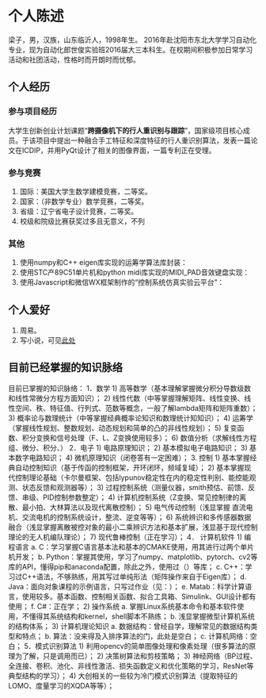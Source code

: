 # 个人陈述
梁子，男，汉族，山东临沂人，1998年生。
2016年赴沈阳市东北大学学习自动化专业，现为自动化郎世俊实验班2016届大三本科生。在校期间积极参加日常学习活动和社团活动，性格时而开朗时而忧郁。
## 个人经历
### 参与项目经历
大学生创新创业计划课题“**跨摄像机下的行人重识别与跟踪**”，国家级项目核心成员。于该项目中提出一种融合手工特征和深度特征的行人重识别算法，发表一篇论文在ICDIP，并用PyQt设计了相关的图像界面，一篇专利正在受理。
### 参与竞赛
1)	国际：美国大学生数学建模竞赛，二等奖。
2)	国家：（非数学专业）数学竞赛，二等奖。
3)	省级：辽宁省电子设计竞赛，二等奖。
4)	校级和院级比赛获奖过多且无意义，不列
### 其他
1)	使用numpy和C++ eigen库实现的运筹学算法库封装：
2)	使用STC产89C51单片机和python midi库实现的MIDI_PAD音效键盘实现：
3)	使用Javascript和微信WX框架制作的“控制系统仿真实验云平台”：
## 个人爱好
1) 周易。
2) 写小说，可见[此处](https://github.com/liangzid/Novel_Set)
## 目前已经掌握的知识脉络
目前已掌握的知识脉络：
1．数学
	1)	高等数学（基本理解掌握微分积分导数级数和线性常微分方程方面知识）；
	2)	线性代数（中等掌握理解矩阵、线性变换、线性空间、秩、特征值、行列式、范数等概念，一般了解lambda矩阵和矩阵重数）；
	3)	概率论与数理统计（中等掌握经典概率论知识和数理统计知知识）；
	4)	运筹学（掌握线性规划、整数规划、动态规划和简单的凸的非线性规划）；
	5)	复变函数、积分变换和信号处理（F、L、Z变换使用较多）；
	6)	数值分析（求解线性方程组、微分、积分、）
2．电子
	1)	电路原理知识；
	2)	基本模拟电子电路知识；
	3)	基本数字电路知识；
	4)	微机原理知识（闭卷答有一定困难）；
3. 控制
	1)	基本掌握经典自动控制知识（基于传函的控制框架，开环闭环，频域复域）；
	2)	基本掌握现代控制理论基础（卡尔曼框架、包括lypunov稳定性在内的稳定性判别、能控能观测、状态反馈和观测器等）；
	3)	过程控制系统（测量仪器，smith预估、前馈、反馈、串级、PID控制参数整定）；
	4)	计算机控制系统（Z变换、常见控制律的离散、最小拍、大林算法以及现代离散控制）；
	5)	电气传动控制（浅显掌握 直流电机、交流电机的控制系统设计，整流、逆变等等）；
	6)	系统辨识和多传感器数据融合（浅显掌握离散被控对象的最小二乘辨识方法和基本扩展，浅显基于现代控制理论的无人机编队理论）；
	7)	现代鲁棒控制（正在学习）；
4．	计算机软件
	1)	编程语言
		a.	C：学习掌握C语言基本法和基本的CMAKE使用，用其进行过两个单片机开发；
		b.	Python：掌握其使用，学习了numpy、matplotlib、pytorch、cv2等库的API，懂得pip和anaconda配置，除此之外，使用过（）等库；
		c.	C++：学习过C++语法，不够熟练，用其写过单纯形法（矩阵操作来自于Eigen库）；
		d.	Java：面向对象课程的示例语言，只写过作业（见：）；
		e.	Matab：科学计算语言，使用较多。基本函数、控制相关函数、拟合工具箱、Simulink、GUI设计都有使用；
		f.	C#：正在学；
	2)	操作系统
		a.	掌握Linux系统基本命令和基本软件使用，不懂得其系统结构和kernel，shell脚本不熟练；
		b.	浅显掌握微型计算机系统的结构体系；
	3)	计算机理论知识
		a.	数据结构：曾经自学，理解常见的数据结构类型和特点；
		b.	算法：没来得及入排序算法的门，此处是空白；
		c.	计算机网络：空白；
5．模式识别算法
	1)	利用opencv的简单图像处理和像素处理（很多算法的原理为了解，只是调用而已）；
	2)	决策树算法和剪枝策略；
	3)	神经网络（BP过程、全连接、卷积、池化、非线性激活、损失函数定义和优化策略的学习，ResNet等典型结构的学习）；
	4)	大创相关的一些较为冷门模式识别算法（提取特征的LOMO、度量学习的XQDA等等）；
